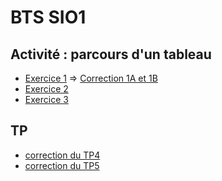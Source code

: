 # BTS SIO1

## Activité : parcours d'un tableau
* [Exercice 1](https://notebook.basthon.fr/?from=https://raw.githubusercontent.com/thfruchart/sio1/main/ActTableau-Exo1.ipynb) => [Correction 1A et 1B](https://notebook.basthon.fr/?from=https://raw.githubusercontent.com/thfruchart/sio1/main/ActTableau-Exo1CORR.ipynb)
* [Exercice 2](https://notebook.basthon.fr/?from=https://raw.githubusercontent.com/thfruchart/sio1/main/ActTableau-Exo2.ipynb)
* [Exercice 3](https://notebook.basthon.fr/?from=https://raw.githubusercontent.com/thfruchart/sio1/main/ActTableau-Exo3.ipynb)
## TP
* [correction du TP4](TP4-diviseurs_CORR.ipynb)
* [correction du TP5](http://notebook.basthon.fr/?from=https://raw.githubusercontent.com/thfruchart/sio1/main/TP5-CORRECTION.ipynb)
